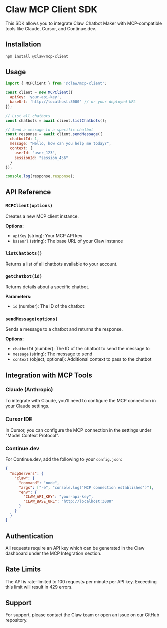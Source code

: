 # Claw MCP Client SDK

This SDK allows you to integrate Claw Chatbot Maker with MCP-compatible tools like Claude, Cursor, and Continue.dev.

## Installation

```bash
npm install @claw/mcp-client
```

## Usage

```javascript
import { MCPClient } from '@claw/mcp-client';

const client = new MCPClient({
  apiKey: 'your-api-key',
  baseUrl: 'http://localhost:3000' // or your deployed URL
});

// List all chatbots
const chatbots = await client.listChatbots();

// Send a message to a specific chatbot
const response = await client.sendMessage({
  chatbotId: 1,
  message: "Hello, how can you help me today?",
  context: {
    userId: "user_123",
    sessionId: "session_456"
  }
});

console.log(response.response);
```

## API Reference

### `MCPClient(options)`

Creates a new MCP client instance.

**Options:**
- `apiKey` (string): Your MCP API key
- `baseUrl` (string): The base URL of your Claw instance

### `listChatbots()`

Returns a list of all chatbots available to your account.

### `getChatbot(id)`

Returns details about a specific chatbot.

**Parameters:**
- `id` (number): The ID of the chatbot

### `sendMessage(options)`

Sends a message to a chatbot and returns the response.

**Options:**
- `chatbotId` (number): The ID of the chatbot to send the message to
- `message` (string): The message to send
- `context` (object, optional): Additional context to pass to the chatbot

## Integration with MCP Tools

### Claude (Anthropic)

To integrate with Claude, you'll need to configure the MCP connection in your Claude settings.

### Cursor IDE

In Cursor, you can configure the MCP connection in the settings under "Model Context Protocol".

### Continue.dev

For Continue.dev, add the following to your `config.json`:

```json
{
  "mcpServers": {
    "claw": {
      "command": "node",
      "args": ["-e", "console.log('MCP connection established')"],
      "env": {
        "CLAW_API_KEY": "your-api-key",
        "CLAW_BASE_URL": "http://localhost:3000"
      }
    }
  }
}
```

## Authentication

All requests require an API key which can be generated in the Claw dashboard under the MCP Integration section.

## Rate Limits

The API is rate-limited to 100 requests per minute per API key. Exceeding this limit will result in 429 errors.

## Support

For support, please contact the Claw team or open an issue on our GitHub repository.